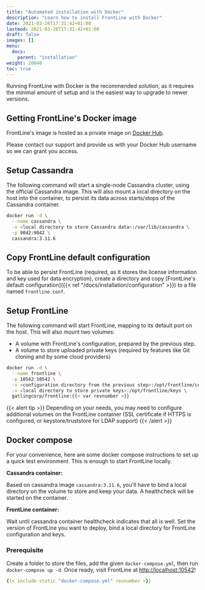 ```yaml
---
title: "Automated installation with Docker"
description: "Learn how to install FrontLine with Docker"
date: 2021-03-26T17:31:42+01:00
lastmod: 2021-03-26T17:31:42+01:00
draft: false
images: []
menu:
  docs:
    parent: "installation"
weight: 20040
toc: true
---
```


Running FrontLine with Docker is the recommended solution, as it requires the minimal amount of setup and is the easiest way to upgrade to newer versions.

## Getting FrontLine's Docker image

FrontLine's image is hosted as a private image on [Docker Hub](https://hub.docker.com/r/gatlingcorp/frontline).

Please contact our support and provide us with your Docker Hub username so we can grant you access.

## Setup Cassandra

The following command will start a single-node Cassandra cluster, using the official Cassandra image.
This will also mount a local directory on the host into the container, to persist its data across starts/stops of the Cassandra container.

```bash
docker run -d \
  --name cassandra \
  -v <local directory to store Cassandra data>:/var/lib/cassandra \
  -p 9042:9042 \
  cassandra:3.11.6
```

## Copy FrontLine default configuration

To be able to persist FrontLine (required, as it stores the license information and key used for data encryption), create a directory and copy [FrontLine's default configuration]({{< ref "/docs/installation/configuration" >}}) to a file named `frontline.conf`.

## Setup FrontLine

The following command will start FrontLine, mapping to its default port on the host.
This will also mount two volumes:

* A volume with FrontLine's configuration, prepared by the previous step.
* A volume to store uploaded private keys (required by features like Git cloning and by some cloud providers)

```bash
docker run -d \
  --name frontline \
  -p 10542:10542 \
  -v <configuration directory from the previous step>:/opt/frontline/conf \
  -v <local directory to store private keys>:/opt/frontline/keys \
  gatlingcorp/frontline:{{< var revnumber >}}
```

{{< alert tip >}}
Depending on your needs, you may need to configure additional volumes on the FrontLine container (SSL certificate if HTTPS is configured, or keystore/truststore for LDAP support)
{{< /alert >}}

## Docker compose

For your convenience, here are some docker compose instructions to set up a quick test environment. This is enough to start FrontLine locally.

**Cassandra container:**

Based on cassandra image `cassandra:3.11.6`, you'll have to bind a local directory on the volume to store and keep your data. A healthcheck will be started on the container.

**FrontLine container:**

Wait until cassandra container healthcheck indicates that all is well.
Set the version of FrontLine you want to deploy, bind a local directory for FrontLine configuration and keys.

### Prerequisite

Create a folder to store the files, add the given `docker-compose.yml`, then run `docker-compose up -d`.
Once ready, visit FrontLine at [http://localhost:10542](http://localhost:10542)!

```yaml
{{< include-static "docker-compose.yml" revnumber >}}
```

